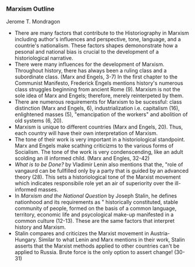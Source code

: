 ### Marxism Outline
Jerome T. Mondragon

- There are many factors that contribute to the Historiography in Marxism including author's influences and perspective, tone, language, and a countrie's nationalism. These factors shapes demononstrate how a pesonal and national bias is crucial to the development of a historiological narrative. 
- There were many influences for the development of Marxism. Throughout history, there has always been a ruling class and a subordinate class. (Marx and Engels, 3-7) In the first chapter to the Communist Manifesto, Frederick Engels mentions history's numerous class struggles beginning from ancient Rome (9). Marxism is not the sole idea of Marx and Engels; therefore, merely reinterpeted by them.
- There are numerous requirements for Marxism to be sucessful: class distinction (Marx and Engels, 6), industrialization i.e. capitalism (16), enlightened masses (5), "emancipation of the workers" and abolition of old systems (6, 20).
- Marxism is unique to different countries (Marx and Engels, 20). Thus, each country will have their own interpretation of Marxism.
- The tone of their work is very important in a historiological standpoint. Marx and Engels make scathing criticizms to the various forms of Socialism. The tone of the work is very condenscending, like an adult scolding an ill informed child. (Marx and Engles, 32-42) 
- _What is to be Done?_ by Vladimir Lenin also mentions that the, "role of vangaurd can be fullfilled only by a party that is guided by an advanced theory (28). This sets a historiological tone of the Marxist movement which indicates responsibile role yet an air of superiority over the ill-informed masses.  
- In _Marxism and the National Question_ by Joseph Stalin, he defines nationhood and its requirements as " historically constituted, stable community of people, formed on the basis of a common language, territory, economic life and psycological make-up manifested in a common culture (12-13). These are the same factors that interpret history and Marxism. 
- Stalin compares and criticizes the Marxist movement in Austria-Hungary. Similar to what Lenin and Marx mentions in their work, Stalin asserts that the Marxist methods applied to other countries can't be applied to Russia. Brute force is the only option to assert change! (30-31) 
